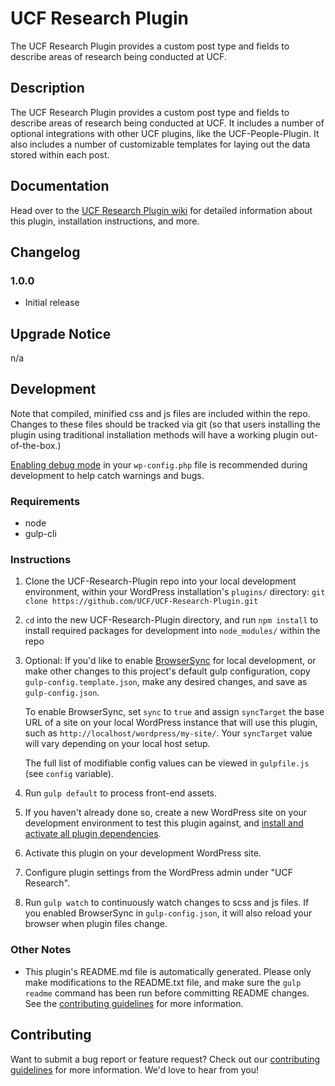 # UCF Research Plugin #

The UCF Research Plugin provides a custom post type and fields to describe areas of research being conducted at UCF.


## Description ##

The UCF Research Plugin provides a custom post type and fields to describe areas of research being conducted at UCF. It includes a number of optional integrations with other UCF plugins, like the UCF-People-Plugin. It also includes a number of customizable templates for laying out the data stored within each post.


## Documentation ##

Head over to the [UCF Research Plugin wiki](https://github.com/UCF/UCF-Research-Plugin/wiki) for detailed information about this plugin, installation instructions, and more.


## Changelog ##

### 1.0.0 ###
* Initial release


## Upgrade Notice ##

n/a


## Development ##

Note that compiled, minified css and js files are included within the repo.  Changes to these files should be tracked via git (so that users installing the plugin using traditional installation methods will have a working plugin out-of-the-box.)

[Enabling debug mode](https://codex.wordpress.org/Debugging_in_WordPress) in your `wp-config.php` file is recommended during development to help catch warnings and bugs.

### Requirements ###
* node
* gulp-cli

### Instructions ###
1. Clone the UCF-Research-Plugin repo into your local development environment, within your WordPress installation's `plugins/` directory: `git clone https://github.com/UCF/UCF-Research-Plugin.git`
2. `cd` into the new UCF-Research-Plugin directory, and run `npm install` to install required packages for development into `node_modules/` within the repo
3. Optional: If you'd like to enable [BrowserSync](https://browsersync.io) for local development, or make other changes to this project's default gulp configuration, copy `gulp-config.template.json`, make any desired changes, and save as `gulp-config.json`.

    To enable BrowserSync, set `sync` to `true` and assign `syncTarget` the base URL of a site on your local WordPress instance that will use this plugin, such as `http://localhost/wordpress/my-site/`.  Your `syncTarget` value will vary depending on your local host setup.

    The full list of modifiable config values can be viewed in `gulpfile.js` (see `config` variable).
3. Run `gulp default` to process front-end assets.
4. If you haven't already done so, create a new WordPress site on your development environment to test this plugin against, and [install and activate all plugin dependencies](https://github.com/UCF/UCF-Research-Plugin/wiki/Installation#installation-requirements).
5. Activate this plugin on your development WordPress site.
6. Configure plugin settings from the WordPress admin under "UCF Research".
7. Run `gulp watch` to continuously watch changes to scss and js files. If you enabled BrowserSync in `gulp-config.json`, it will also reload your browser when plugin files change.

### Other Notes ###
* This plugin's README.md file is automatically generated. Please only make modifications to the README.txt file, and make sure the `gulp readme` command has been run before committing README changes.  See the [contributing guidelines](https://github.com/UCF/UCF-Research-Plugin/blob/master/CONTRIBUTING.md) for more information.


## Contributing ##

Want to submit a bug report or feature request?  Check out our [contributing guidelines](https://github.com/UCF/UCF-Research-Plugin/blob/master/CONTRIBUTING.md) for more information.  We'd love to hear from you!
